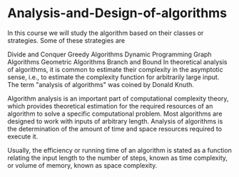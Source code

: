 # Analysis-and-Design-of-algorithms
In this course we will study the algorithm based on their classes or strategies. Some of these strategies are

Divide and Conquer
Greedy Algorithms
Dynamic Programming
Graph Algorithms
Geometric Algorithms
Branch and Bound
In theoretical analysis of algorithms, it is common to estimate their complexity in the asymptotic sense, i.e., to estimate the complexity function for arbitrarily large input. The term "analysis of algorithms" was coined by Donald Knuth.

Algorithm analysis is an important part of computational complexity theory, which provides theoretical estimation for the required resources of an algorithm to solve a specific computational problem. Most algorithms are designed to work with inputs of arbitrary length. Analysis of algorithms is the determination of the amount of time and space resources required to execute it.

Usually, the efficiency or running time of an algorithm is stated as a function relating the input length to the number of steps, known as time complexity, or volume of memory, known as space complexity.
